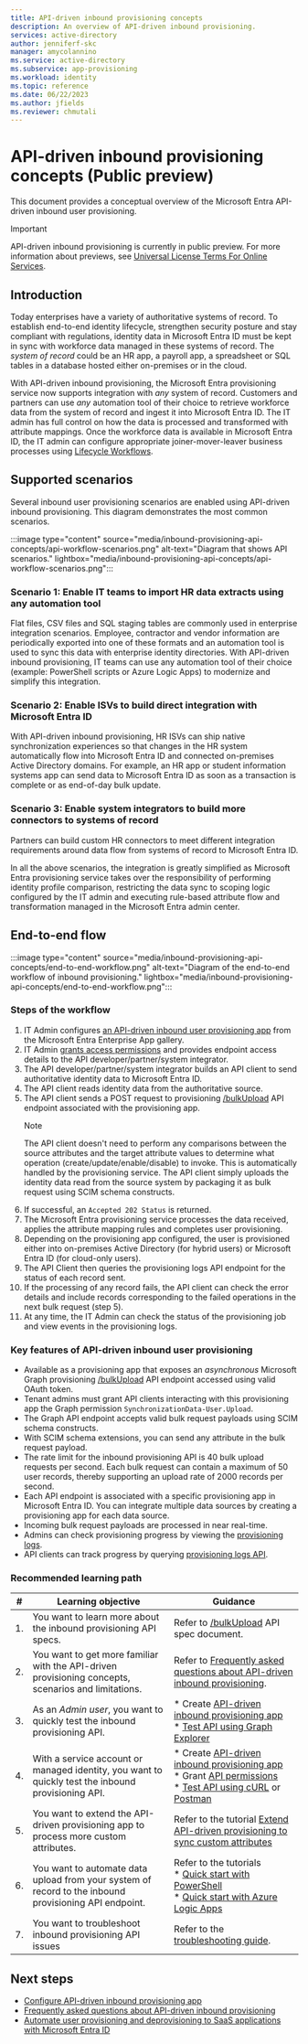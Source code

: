 ```yaml
---
title: API-driven inbound provisioning concepts
description: An overview of API-driven inbound provisioning. 
services: active-directory
author: jenniferf-skc
manager: amycolannino
ms.service: active-directory
ms.subservice: app-provisioning
ms.workload: identity
ms.topic: reference
ms.date: 06/22/2023
ms.author: jfields
ms.reviewer: chmutali
---
```


# API-driven inbound provisioning concepts (Public preview)

This document provides a conceptual overview of the Microsoft Entra API-driven inbound user provisioning.

> [!IMPORTANT]
> API-driven inbound provisioning is currently in public preview. For more information about previews, see [Universal License Terms For Online Services](https://www.microsoft.com/licensing/terms/product/ForOnlineServices/all).

## Introduction

Today enterprises have a variety of authoritative systems of record. To establish end-to-end identity lifecycle, strengthen security posture and stay compliant with regulations, identity data in Microsoft Entra ID must be kept in sync with workforce data managed in these systems of record. The *system of record* could be an HR app, a payroll app, a spreadsheet or SQL tables in a database hosted either on-premises or in the cloud. 

With API-driven inbound provisioning, the Microsoft Entra provisioning service now supports integration with *any* system of record. Customers and partners can use *any* automation tool of their choice to retrieve workforce data from the system of record and ingest it into Microsoft Entra ID. The IT admin has full control on how the data is processed and transformed with attribute mappings. Once the workforce data is available in Microsoft Entra ID, the IT admin can configure appropriate joiner-mover-leaver business processes using [Lifecycle Workflows](../governance/what-are-lifecycle-workflows.md).  

## Supported scenarios

Several inbound user provisioning scenarios are enabled using API-driven inbound provisioning. This diagram demonstrates the most common scenarios.

:::image type="content" source="media/inbound-provisioning-api-concepts/api-workflow-scenarios.png" alt-text="Diagram that shows API scenarios." lightbox="media/inbound-provisioning-api-concepts/api-workflow-scenarios.png":::

### Scenario 1: Enable IT teams to import HR data extracts using any automation tool
Flat files, CSV files and SQL staging tables are commonly used in enterprise integration scenarios. Employee, contractor and vendor information are periodically exported into one of these formats and an automation tool is used to sync this data with enterprise identity directories. With API-driven inbound provisioning, IT teams can use any automation tool of their choice (example: PowerShell scripts or Azure Logic Apps) to modernize and simplify this integration.   

<a name='scenario-2-enable-isvs-to-build-direct-integration-with-azure-ad'></a>

### Scenario 2: Enable ISVs to build direct integration with Microsoft Entra ID
With API-driven inbound provisioning, HR ISVs can ship native synchronization experiences so that changes in the HR system automatically flow into Microsoft Entra ID and connected on-premises Active Directory domains. For example, an HR app or student information systems app can send data to Microsoft Entra ID as soon as a transaction is complete or as end-of-day bulk update. 

### Scenario 3: Enable system integrators to build more connectors to systems of record
Partners can build custom HR connectors to meet different integration requirements around data flow from systems of record to Microsoft Entra ID. 

In all the above scenarios, the integration is greatly simplified as Microsoft Entra provisioning service takes over the responsibility of performing identity profile comparison, restricting the data sync to scoping logic configured by the IT admin and executing rule-based attribute flow and transformation managed in the Microsoft Entra admin center.   

## End-to-end flow
:::image type="content" source="media/inbound-provisioning-api-concepts/end-to-end-workflow.png" alt-text="Diagram of the end-to-end workflow of inbound provisioning." lightbox="media/inbound-provisioning-api-concepts/end-to-end-workflow.png":::

### Steps of the workflow

1. IT Admin configures [an API-driven inbound user provisioning app](inbound-provisioning-api-configure-app.md) from the Microsoft Entra Enterprise App gallery. 
1. IT Admin [grants access permissions](inbound-provisioning-api-grant-access.md) and provides endpoint access details to the API developer/partner/system integrator.
1. The API developer/partner/system integrator builds an API client to send authoritative identity data to Microsoft Entra ID.
1. The API client reads identity data from the authoritative source.
1. The API client sends a POST request to provisioning [/bulkUpload](/graph/api/synchronization-synchronizationjob-post-bulkupload) API endpoint associated with the provisioning app. 
     >[!NOTE] 
     > The API client doesn't need to perform any comparisons between the source attributes and the target attribute values to determine what operation (create/update/enable/disable) to invoke. This is automatically handled by the provisioning service. The API client simply uploads the identity data read from the source system by packaging it as bulk request using SCIM schema constructs. 
1. If successful, an ```Accepted 202 Status``` is returned. 
1. The Microsoft Entra provisioning service processes the data received, applies the attribute mapping rules and completes user provisioning.
1. Depending on the provisioning app configured, the user is provisioned either into on-premises Active Directory (for hybrid users) or Microsoft Entra ID (for cloud-only users).
1. The API Client then queries the provisioning logs API endpoint for the status of each record sent.
1. If the processing of any record fails, the API client can check the error details and include records corresponding to the failed operations in the next bulk request (step 5). 
1. At any time, the IT Admin can check the status of the provisioning job and view events in the provisioning logs.

### Key features of API-driven inbound user provisioning

- Available as a provisioning app that exposes an *asynchronous* Microsoft Graph provisioning [/bulkUpload](/graph/api/synchronization-synchronizationjob-post-bulkupload) API endpoint accessed using valid OAuth token.
- Tenant admins must grant API clients interacting with this provisioning app the Graph permission `SynchronizationData-User.Upload`. 
- The Graph API endpoint accepts valid bulk request payloads using SCIM schema constructs.
- With SCIM schema extensions, you can send any attribute in the bulk request payload. 
- The rate limit for the inbound provisioning API is 40 bulk upload requests per second. Each bulk request can contain a maximum of 50 user records, thereby supporting an upload rate of 2000 records per second. 
- Each API endpoint is associated with a specific provisioning app in Microsoft Entra ID. You can integrate multiple data sources by creating a provisioning app for each data source. 
- Incoming bulk request payloads are processed in near real-time.
- Admins can check provisioning progress by viewing the [provisioning logs](../reports-monitoring/concept-provisioning-logs.md). 
- API clients can track progress by querying [provisioning logs API](/graph/api/resources/provisioningobjectsummary).

### Recommended learning path

| # | Learning objective | Guidance |
|-------|-------|-------|
| 1. | You want to learn more about the inbound provisioning API specs. | Refer to [/bulkUpload](/graph/api/synchronization-synchronizationjob-post-bulkupload) API spec document. |
| 2. | You want to get more familiar with the API-driven provisioning concepts, scenarios and limitations. | Refer to  [Frequently asked questions about API-driven inbound provisioning](inbound-provisioning-api-faqs.md). |
| 3. | As an *Admin user*, you want to quickly test the inbound provisioning API. | * Create [API-driven inbound provisioning app](inbound-provisioning-api-configure-app.md) <br> * [Test API using Graph Explorer](inbound-provisioning-api-graph-explorer.md) |
| 4. | With a service account or managed identity, you want to quickly test the inbound provisioning API. | * Create [API-driven inbound provisioning app](inbound-provisioning-api-configure-app.md) <br> * Grant [API permissions](inbound-provisioning-api-grant-access.md) <br> * [Test API using cURL](inbound-provisioning-api-curl-tutorial.md) or [Postman](inbound-provisioning-api-postman.md) |
| 5. | You want to extend the API-driven provisioning app to process more custom attributes. | Refer to the tutorial [Extend API-driven provisioning to sync custom attributes](inbound-provisioning-api-custom-attributes.md) |
| 6. | You want to automate data upload from your system of record to the inbound provisioning API endpoint. | Refer to the tutorials <br> * [Quick start with PowerShell](inbound-provisioning-api-powershell.md) <br> * [Quick start with Azure Logic Apps](inbound-provisioning-api-logic-apps.md) |
| 7. | You want to troubleshoot inbound provisioning API issues | Refer to the [troubleshooting guide](inbound-provisioning-api-issues.md). |


## Next steps
- [Configure API-driven inbound provisioning app](inbound-provisioning-api-configure-app.md)
- [Frequently asked questions about API-driven inbound provisioning](inbound-provisioning-api-faqs.md)
- [Automate user provisioning and deprovisioning to SaaS applications with Microsoft Entra ID](user-provisioning.md)
